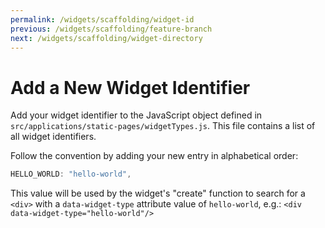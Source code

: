 ```yaml
---
permalink: /widgets/scaffolding/widget-id
previous: /widgets/scaffolding/feature-branch
next: /widgets/scaffolding/widget-directory
---
```


# Add a New Widget Identifier

Add your widget identifier to the JavaScript object defined in `src/applications/static-pages/widgetTypes.js`. This file contains a list of all widget identifiers.

Follow the convention by adding your new entry in alphabetical order:

```javascript
HELLO_WORLD: "hello-world",
```

This value will be used by the widget's "create" function to search for a `<div>` with a `data-widget-type` attribute value of `hello-world`, e.g.: `<div data-widget-type="hello-world"/>`
